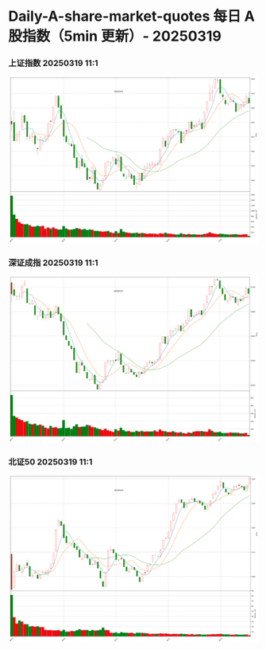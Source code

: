 
# Daily-A-share-market-quotes 每日 A 股指数（5min 更新）- 20250319

### 上证指数 20250319 11:1
![](./fig/2025/3/20250319-sh000001.png)

### 深证成指 20250319 11:1
![](./fig/2025/3/20250319-sz399001.png)

### 北证50 20250319 11:1
![](./fig/2025/3/20250319-bj899050.png)
